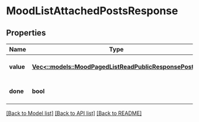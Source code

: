 # MoodListAttachedPostsResponse

## Properties
Name | Type | Description | Notes
------------ | ------------- | ------------- | -------------
**value** | [**Vec<::models::MoodPagedListReadPublicResponsePosts>**](MoodPagedListReadPublicResponse_posts.md) |  | [optional] [default to null]
**done** | **bool** |  | [optional] [default to null]

[[Back to Model list]](../README.md#documentation-for-models) [[Back to API list]](../README.md#documentation-for-api-endpoints) [[Back to README]](../README.md)


